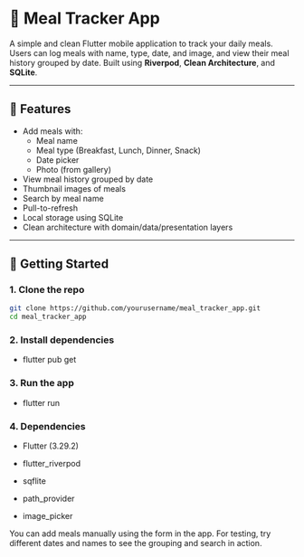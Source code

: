# 🥗 Meal Tracker App

A simple and clean Flutter mobile application to track your daily meals. Users can log meals with name, type, date, and image, and view their meal history grouped by date. Built using **Riverpod**, **Clean Architecture**, and **SQLite**.

---

## 📱 Features

- Add meals with:
  - Meal name
  - Meal type (Breakfast, Lunch, Dinner, Snack)
  - Date picker
  - Photo (from gallery)
- View meal history grouped by date
- Thumbnail images of meals
- Search by meal name
- Pull-to-refresh
- Local storage using SQLite
- Clean architecture with domain/data/presentation layers

---

## 🚀 Getting Started

### 1. Clone the repo

```bash
git clone https://github.com/yourusername/meal_tracker_app.git
cd meal_tracker_app

```
### 2. Install dependencies
- flutter pub get 

### 3. Run the app
- flutter run

### 4. Dependencies
- Flutter (3.29.2)

- flutter_riverpod

- sqflite

- path_provider

- image_picker

You can add meals manually using the form in the app. For testing, try different dates and names to see the grouping and search in action.